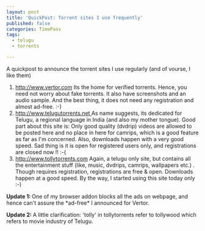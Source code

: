 ```yaml
---
layout: post
title: 'QuickPost: Torrent sites I use frequently'
published: false
categories: TimePass
tags:
  - telugu
  - torrents

---
```


A quickpost to announce the torrent sites I use regularly (and of vourse, I like them)
<ol>
	<li> <a title="Vertor - Verified Torrents" href="http://www.vertor.com">http://www.vertor.com</a> Its the home for verified torrents. Hence, you need not worry about fake torrents. It also have screenshots and an audio sample. And the best thing, it does not need any registration and almost ad-free. :-)</li>
	<li><a title="Telugu Torrents" href="http://www.telugutorrents.net ">http://www.telugutorrents.net </a>As name suggests, its dedicated for Telugu, a regional language in India (and also my mother tongue). Good part about this site is: Only good quality (dvdrip) videos are allowed to be posted here and no place in here for camrips, which is a good feature as far as I'm concerned. Also, downloads happen with a very good speed. Sad thing is it is open for registered users only, and registrations are closed now !! :-(</li>
	<li><a href="http://www.tollytorrents.com">http://www.tollytorrents.com</a> Again, a telugu only site, but contains all the entertainment stuff (like, music, dvdrips, camrips, wallpapers etc.) . Though requires registration, registrations are free &amp; open. Downloads happen at a good speed. By the way, I started using this site today only :-)<a href="http://www.tollytorrents.com">
</a></li>
</ol>
<strong>Update 1: </strong>One of my browser addon blocks all the ads on webpage, and hence can't assure the *ad-free* I announced for Vertor.

<strong>Update 2: </strong>A little clarification: 'tolly' in tollytorrents refer to tollywood which refers to movie industry of Telugu.

